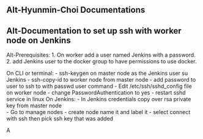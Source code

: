 Alt-Hyunmin-Choi Documentations
-
Alt-Documentation to set up ssh with worker node on Jenkins
----
Alt-Prerequisites:
 	1. On worker add a user named Jenkins with a password.
	2. add Jenkins user to the docker group to have permissions to use docker.
       
 On CLI or terminal:
	- ssh-keygen on master node as the Jenkins user
	  su Jenkins
	- ssh-copy-id to worker node from master node
	- add password to user to ssh to with passwd user command
	- Edit /etc/ssh/sshd_config file on worker node
		- change PasswordAuthentication to yes
	- restart sshd service in linux
 On Jenkins:
	- In Jenkins credentials copy over rsa private key from master node  
	- Go to manage nodes 
	- create node name it and label it 
	- select connect with ssh then pick ssh key that was added 
	
A
